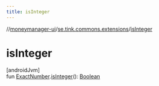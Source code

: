 ```yaml
---
title: isInteger
---
```

//[moneymanager-ui](../../index.html)/[se.tink.commons.extensions](index.html)/[isInteger](is-integer.html)



# isInteger



[androidJvm]\
fun [ExactNumber](../com.tink.model.misc/-exact-number/index.html).[isInteger](is-integer.html)(): [Boolean](https://kotlinlang.org/api/latest/jvm/stdlib/kotlin/-boolean/index.html)




